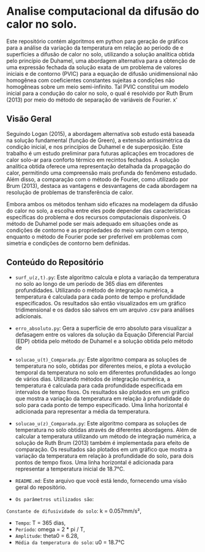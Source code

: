 # Analise computacional da difusão do calor no solo.

  Este repositório contém algoritmos em python para geração de gráficos para a análise da variação da temperatura em relação ao periodo de  e superfícies a difusão de calor no solo, utilizando a solução analítica obtida pelo princípio de Duhamel, uma abordagem alternativa para a obtenção de uma expressão fechada da solução exata de um problema de valores iniciais e de contorno (PVIC) para a equação de difusão unidimensional não homogênea com coeficientes constantes sujeitas a condições não homogêneas sobre um meio semi-infinito. Tal PVIC constitui um modelo inicial para a condução do calor no solo, o qual é resolvido por Ruth Brum (2013) por meio do método de separação de variáveis de Fourier. x'

## Visão Geral

  Seguindo Logan (2015), a abordagem alternativa sob estudo está baseada na solução fundamental (função de Green), a extensão antissimétrica da condição inicial, e nos princípios de Duhamel e de superposição. Este trabalho é um estudo preliminar para futuras aplicações em trocadores de calor solo-ar para conforto térmico em recintos fechados. A solução analítica obtida oferece uma representação detalhada da propagação do calor, permitindo uma compreensão mais profunda do fenômeno estudado. Além disso, a comparação com o método de Fourier, como utilizado por Brum (2013), destaca as vantagens e desvantagens de cada abordagem na resolução de problemas de transferência de calor.
	
  Embora ambos os métodos tenham sido eficazes na modelagem da difusão do calor no solo, a escolha entre eles pode depender das características específicas do problema e dos recursos computacionais disponíveis. O método de Duhamel pode ser mais adequado em situações onde as condições de contorno e as propriedades do meio variam com o tempo, enquanto o método de Fourier pode ser preferível em problemas com simetria e condições de contorno bem definidas.

## Conteúdo do Repositório

- `surf_u(z,t).py`: Este algoritmo calcula e plota a variação da temperatura no solo ao longo de um período de 365 dias em diferentes profundidades. Utilizando o método de integração numérica, a temperatura é calculada para cada ponto de tempo e profundidade especificados. Os resultados são então visualizados em um gráfico tridimensional e os dados são salvos em um arquivo .csv para análises adicionais.

- `erro_absoluto.py`: Gera a superfície de erro absoluto para visualizar a defasagem entre os valores da solução da Equação Diferencial Parcial (EDP) obtida pelo método de Duhamel e a solução obtida pelo método de

- `solucao_u(t)_Comparada.py`: Este algoritmo compara as soluções de temperatura no solo, obtidas por diferentes meios, e plota a evolução temporal da temperatura no solo em diferentes profundidades ao longo de vários dias. Utilizando métodos de integração numérica, a temperatura é calculada para cada profundidade especificada em intervalos de tempo fixos. Os resultados são plotados em um gráfico que mostra a variação da temperatura em relação à profundidade do solo para cada ponto de tempo especificado. Uma linha horizontal é adicionada para representar a média da temperatura.

- `solucao_u(z)_Comparada.py`: Este algoritmo compara as soluções de temperatura no solo obtidas através de diferentes abordagens. Além de calcular a temperatura utilizando um método de integração numérica, a solução de Ruth Brum (2013) também é implementada para efeito de comparação. Os resultados são plotados em um gráfico que mostra a variação da temperatura em relação à profundidade do solo, para dois pontos de tempo fixos. Uma linha horizontal é adicionada para representar a temperatura inicial de 18.7°C.

- `README.md`: Este arquivo que você está lendo, fornecendo uma visão geral do repositório.

- `Os parâmetros utilizados são`:

`Constante de difusividade do solo`: k = 0.057mm/s²,
- `Tempo`: T = 365 dias,
- `Período`: omega = 2 * pi / T,
- `Amplitude`: theta0 = 6.28,
- `Média da temperatura do solo`: u0 = 18.7°C
